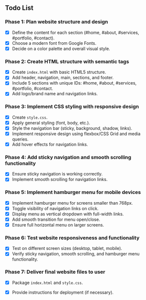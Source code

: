 ## Todo List

### Phase 1: Plan website structure and design
- [x] Define the content for each section (#home, #about, #services, #portfolio, #contact).
- [x] Choose a modern font from Google Fonts.
- [x] Decide on a color palette and overall visual style.

### Phase 2: Create HTML structure with semantic tags
- [x] Create `index.html` with basic HTML5 structure.
- [x] Add header, navigation, main, sections, and footer.
- [x] Include 5 sections with unique IDs: #home, #about, #services, #portfolio, #contact.
- [x] Add logo/brand name and navigation links.

### Phase 3: Implement CSS styling with responsive design
- [x] Create `style.css`.
- [x] Apply general styling (font, body, etc.).
- [x] Style the navigation bar (sticky, background, shadow, links).
- [x] Implement responsive design using flexbox/CSS Grid and media queries.
- [x] Add hover effects for navigation links.

### Phase 4: Add sticky navigation and smooth scrolling functionality
- [x] Ensure sticky navigation is working correctly.
- [x] Implement smooth scrolling for navigation links.

### Phase 5: Implement hamburger menu for mobile devices
- [x] Implement hamburger menu for screens smaller than 768px.
- [x] Toggle visibility of navigation links on click.
- [x] Display menu as vertical dropdown with full-width links.
- [x] Add smooth transition for menu open/close.
- [x] Ensure full horizontal menu on larger screens.

### Phase 6: Test website responsiveness and functionality
- [x] Test on different screen sizes (desktop, tablet, mobile).
- [x] Verify sticky navigation, smooth scrolling, and hamburger menu functionality.

### Phase 7: Deliver final website files to user
- [x] Package `index.html` and `style.css`.
- [x] Provide instructions for deployment (if necessary).

